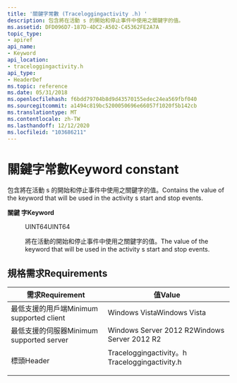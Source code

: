 ```yaml
---
title: '關鍵字常數 (Traceloggingactivity .h) '
description: 包含將在活動 s 的開始和停止事件中使用之關鍵字的值。
ms.assetid: DFD096D7-187D-4DC2-A502-C45362FE2A7A
topic_type:
- apiref
api_name:
- Keyword
api_location:
- traceloggingactivity.h
api_type:
- HeaderDef
ms.topic: reference
ms.date: 05/31/2018
ms.openlocfilehash: f6bdd79704b8d9d43570155edec24ea569fbf040
ms.sourcegitcommit: a1494c819bc5200050696e66057f1020f5b142cb
ms.translationtype: MT
ms.contentlocale: zh-TW
ms.lasthandoff: 12/12/2020
ms.locfileid: "103686211"
---
```

# <a name="keyword-constant"></a><span data-ttu-id="6cce3-103">關鍵字常數</span><span class="sxs-lookup"><span data-stu-id="6cce3-103">Keyword constant</span></span>

<span data-ttu-id="6cce3-104">包含將在活動 s 的開始和停止事件中使用之關鍵字的值。</span><span class="sxs-lookup"><span data-stu-id="6cce3-104">Contains the value of the keyword that will be used in the activity s start and stop events.</span></span>

<dl> <dt>

<span data-ttu-id="6cce3-105"><span id="Keyword"></span><span id="keyword"></span><span id="KEYWORD"></span>**關鍵 字**</span><span class="sxs-lookup"><span data-stu-id="6cce3-105"><span id="Keyword"></span><span id="keyword"></span><span id="KEYWORD"></span>**Keyword**</span></span>
</dt> <dd> <dl> <dt>

<span data-ttu-id="6cce3-106">UINT64</span><span class="sxs-lookup"><span data-stu-id="6cce3-106">UINT64</span></span>
</dt> <dt>



<span data-ttu-id="6cce3-107">將在活動的開始和停止事件中使用之關鍵字的值。</span><span class="sxs-lookup"><span data-stu-id="6cce3-107">The value of the keyword that will be used in the activity s start and stop events.</span></span>


</dt> </dl> </dd> </dl>

## <a name="requirements"></a><span data-ttu-id="6cce3-108">規格需求</span><span class="sxs-lookup"><span data-stu-id="6cce3-108">Requirements</span></span>



| <span data-ttu-id="6cce3-109">需求</span><span class="sxs-lookup"><span data-stu-id="6cce3-109">Requirement</span></span> | <span data-ttu-id="6cce3-110">值</span><span class="sxs-lookup"><span data-stu-id="6cce3-110">Value</span></span> |
|-------------------------------------|---------------------------------------------------------------------------------------------------|
| <span data-ttu-id="6cce3-111">最低支援的用戶端</span><span class="sxs-lookup"><span data-stu-id="6cce3-111">Minimum supported client</span></span><br/> | <span data-ttu-id="6cce3-112">Windows Vista</span><span class="sxs-lookup"><span data-stu-id="6cce3-112">Windows Vista</span></span><br/>                                                                          |
| <span data-ttu-id="6cce3-113">最低支援的伺服器</span><span class="sxs-lookup"><span data-stu-id="6cce3-113">Minimum supported server</span></span><br/> | <span data-ttu-id="6cce3-114">Windows Server 2012 R2</span><span class="sxs-lookup"><span data-stu-id="6cce3-114">Windows Server 2012 R2</span></span><br/>                                                                 |
| <span data-ttu-id="6cce3-115">標頭</span><span class="sxs-lookup"><span data-stu-id="6cce3-115">Header</span></span><br/>                   | <dl> <span data-ttu-id="6cce3-116"><dt>Traceloggingactivity。h</dt></span><span class="sxs-lookup"><span data-stu-id="6cce3-116"><dt>Traceloggingactivity.h</dt></span></span> </dl> |



 

 





